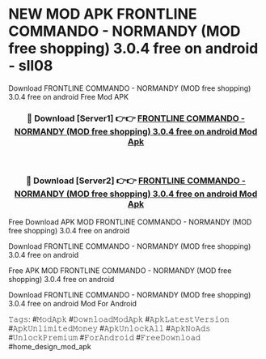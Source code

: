# NEW MOD APK FRONTLINE COMMANDO - NORMANDY (MOD free shopping) 3.0.4 free on android - sll08
Download FRONTLINE COMMANDO - NORMANDY (MOD free shopping) 3.0.4 free on android Free Mod APK

<div align="center">
<h3>🔴 Download [Server1] 👉👉 <a href="https://apk-comot.site?title=FRONTLINE_COMMANDO_-_NORMANDY_(MOD_free_shopping)_3.0.4_free_on_android">FRONTLINE COMMANDO - NORMANDY (MOD free shopping) 3.0.4 free on android Mod Apk</a></h3><br>

<h3>🔴 Download [Server2] 👉👉 <a href="https://apk-comot.site?title=FRONTLINE_COMMANDO_-_NORMANDY_(MOD_free_shopping)_3.0.4_free_on_android">FRONTLINE COMMANDO - NORMANDY (MOD free shopping) 3.0.4 free on android Mod Apk</a></h3>
</div>


Free Download APK MOD FRONTLINE COMMANDO - NORMANDY (MOD free shopping) 3.0.4 free on android

Download FRONTLINE COMMANDO - NORMANDY (MOD free shopping) 3.0.4 free on android 

Free APK MOD FRONTLINE COMMANDO - NORMANDY (MOD free shopping) 3.0.4 free on android 

Download FRONTLINE COMMANDO - NORMANDY (MOD free shopping) 3.0.4 free on android Mod For Android

𝚃𝚊𝚐𝚜: #𝙼𝚘𝚍𝙰𝚙𝚔 #𝙳𝚘𝚠𝚗𝚕𝚘𝚊𝚍𝙼𝚘𝚍𝙰𝚙𝚔 #𝙰𝚙𝚔𝙻𝚊𝚝𝚎𝚜𝚝𝚅𝚎𝚛𝚜𝚒𝚘𝚗 #𝙰𝚙𝚔𝚄𝚗𝚕𝚒𝚖𝚒𝚝𝚎𝚍𝙼𝚘𝚗𝚎𝚢 #𝙰𝚙𝚔𝚄𝚗𝚕𝚘𝚌𝚔𝙰𝚕𝚕 #𝙰𝚙𝚔𝙽𝚘𝙰𝚍𝚜 #𝚄𝚗𝚕𝚘𝚌𝚔𝙿𝚛𝚎𝚖𝚒𝚞𝚖 #𝙵𝚘𝚛𝙰𝚗𝚍𝚛𝚘𝚒𝚍 #𝙵𝚛𝚎𝚎𝙳𝚘𝚠𝚗𝚕𝚘𝚊𝚍 #home_design_mod_apk
